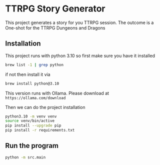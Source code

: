 # TTRPG Story Generator

This project generates a story for you TTRPG session.
The outcome is a One-shot for the TTRPG Dungeons and Dragons

## Installation

This project runs with python 3.10 so first make sure you have it installed
```bash
brew list -1 | grep python
```

if not then install it via 
```bash
brew install python@3.10
```

This version runs with Ollama. Please download at `https://ollama.com/download` 

Then we can do the project installation
```bash
python3.10 -m venv venv
source venv/bin/active
pip install --upgrade pip 
pip install -r requirements.txt
```

## Run the program

```bash
python -m src.main
```